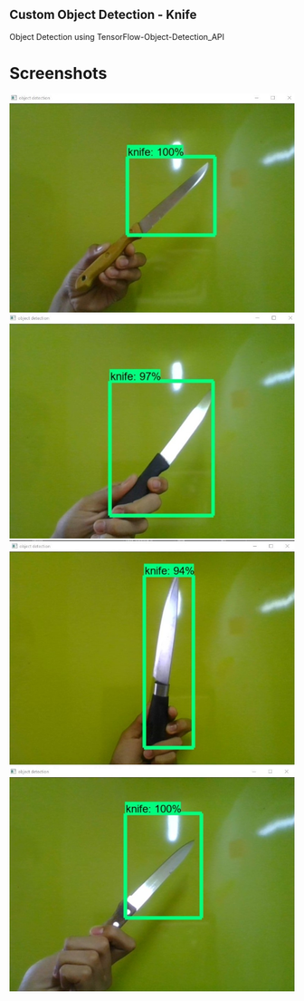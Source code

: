 ## Custom Object Detection - Knife
Object Detection using TensorFlow-Object-Detection_API

# Screenshots
![Alt text](screenshots/knife1.jpg?raw=true "1")
![Alt text](screenshots/knife2.jpg?raw=true "2")
![Alt text](screenshots/knife3.jpg?raw=true "3")
![Alt text](screenshots/knife4.jpg?raw=true "4")

